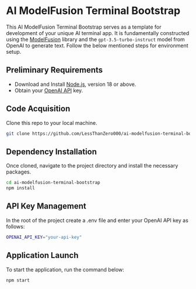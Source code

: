 
# AI ModelFusion Terminal Bootstrap

This AI ModelFusion Terminal Bootstrap serves as a template for development of your unique AI terminal app. It is fundamentally constructed using the [ModelFusion](https://modelfusion.dev) library and the `gpt-3.5-turbo-instruct` model from OpenAI to generate text. Follow the below mentioned steps for environment setup.

## Preliminary Requirements

- Download and Install [Node.js](https://nodejs.org/en/download/), version 18 or above.
- Obtain your [OpenAI API](https://platform.openai.com/overview) key.

## Code Acquisition

Clone this repo to your local machine.

```sh
git clone https://github.com/LessThanZero000/ai-modelfusion-terminal-bootstrap.git
```
## Dependency Installation

Once cloned, navigate to the project directory and install the necessary packages.

```sh
cd ai-modelfusion-terminal-bootstrap
npm install
```
## API Key Management

In the root of the project create a .env file and enter your OpenAI API key as follows:

```sh
OPENAI_API_KEY="your-api-key"
```
## Application Launch

To start the application, run the command below:

```sh
npm start